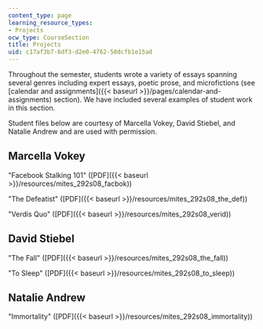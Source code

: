 ```yaml
---
content_type: page
learning_resource_types:
- Projects
ocw_type: CourseSection
title: Projects
uid: c17af3b7-6df3-d2e0-4762-58dcfb1e15ad
---
```


Throughout the semester, students wrote a variety of essays spanning several genres including expert essays, poetic prose, and microfictions (see [calendar and assignments]({{< baseurl >}}/pages/calendar-and-assignments) section). We have included several examples of student work in this section.

Student files below are courtesy of Marcella Vokey, David Stiebel, and Natalie Andrew and are used with permission.

Marcella Vokey
--------------

"Facebook Stalking 101" ([PDF]({{< baseurl >}}/resources/mites_292s08_facbok))

"The Defeatist" ([PDF]({{< baseurl >}}/resources/mites_292s08_the_def))

"Verdis Quo" ([PDF]({{< baseurl >}}/resources/mites_292s08_verid))

David Stiebel
-------------

"The Fall" ([PDF]({{< baseurl >}}/resources/mites_292s08_the_fall))

"To Sleep" ([PDF]({{< baseurl >}}/resources/mites_292s08_to_sleep))

Natalie Andrew
--------------

"Immortality" ([PDF]({{< baseurl >}}/resources/mites_292s08_immortality))